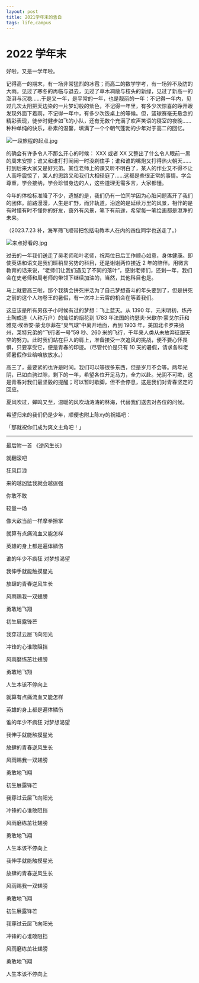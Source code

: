 ```yaml
---
layout: post
title: 2021学年末的告白
tags: life,campus
---
```

# 2022 学年末

好啦，又是一学年啦。

记得高一的期末，有一场非常猛烈的冰雹；而高二的数学学考，有一场猝不及防的大雨。见过了寒冬的再临与退去，见过了草木凋敝与枝头的新绿，见过了新高一的澎湃与沉稳……于是又一年，是平常的一年，也是靓丽的一年：不记得一年内，见过几次太阳把天边染的一片梦幻般的紫色，不记得一年里，有多少次惊喜的睁开眼发现外面下着雨，不记得一年中，有多少次饭桌上的等候。但，篮球赛毫无悬念的精彩表现，徒步时健步如飞的小队，还有无数个充满了欢声笑语的寝室的夜晚……种种单纯的快乐，朴素的温馨，填满了一个个朝气蓬勃的少年对于高二的回忆。

![一段旅程的起点.jpg](https://paragraph.xyz/_next/image?url=https%3A%2F%2Fstorage.googleapis.com%2Fpapyrus_images%2F3395d837c26ed09481c1546b3de6a188.jpg&w=1200&q=75)

的确会有许多令人不那么开心的时候： XXX 或者 XX 又整出了什么令人眼前一黑的周末安排；谁又和谁打打闹闹一时没刹住手；谁和谁的嘴炮又打得热火朝天……打到后来大家又是好兄弟。某位老师上的课又听不明白了，某人的作业又不得不让人高呼震惊了，某人的思路又和我们大相径庭了……这都是些很正常的事情。学会尊重，学会接纳，学会珍惜身边的人，这些道理无需多言，大家都懂。

今年的体检标准降了不少，遗憾的是，我们仍有一位同学因为心脏问题离开了我们的团体。前路漫漫，人生是旷野，而非轨道。沿途的是延续万里的风景，相伴的是有时懂有时不懂你的好友，窗外有风景，笔下有前途，希望每一笔绘画都是澄净的未来。

（2023.7.23 补，海军筛飞顺带把包括电教本人在内的四位同学也送走了。）

![来点好看的.jpg](https://paragraph.xyz/_next/image?url=https%3A%2F%2Fstorage.googleapis.com%2Fpapyrus_images%2F3fa7a23e9d28f0795e88c6f37d55e6ac.jpg&w=1200&q=75)

过去的一年我们送走了吴老师和叶老师，祝两位日后工作顺心如意，身体健康。即使英语和语文是我们班稍显劣势的科目，还是谢谢两位接近 2 年的陪伴。用微言教育的话来说，“老师们让我们遇见了不同的落叶”，感谢老师们，还剩一年，我们会在史老师和周老师的带领下继续加油的，当然，其他科目也是。

马上就要高三啦，那个我猜会拼死拼活为了自己梦想奋斗的年头要到了，但是拼死之前的这个人均卷王的暑假，有一次冲上云霄的机会在等着我们。

这应该是所有男孩子小时候有过的梦想：飞上蓝天。从 1390 年，元末明初，炼丹士陶成道（人称万户）的灿烂的烟花到 1783 年法国的约瑟夫·米歇尔·蒙戈尔菲和雅克·埃蒂安·蒙戈尔菲在“臭气球”中离开地面，再到 1903 年，美国北卡罗来纳州，莱特兄弟的“飞行者一号”59 秒、260 米的飞行，千年来人类从未放弃征服天空的努力。此时我们站在巨人的肩上，准备接受一次追风的挑战，便不要心怀畏惧，只要享受它，便是青春的印迹。（尽管代价是只有 10 天的暑假，请求各科老师暑假作业给咱放放水。）

高三了，最要紧的也许是时间。我们可以等很多东西，但是岁月不会等。两年光阴，已如白驹过隙，剩下的一年，希望各位开足马力，全力以赴。光阴不可欺，这是青春对我们最坚毅的提醒；可以暂时歇脚，但不会停息，这是我们对青春坚定的回应。

夏风吹过，蝉鸣又至，温暖的风吹动涛涛的林海，代替我们送去对各位的问候。

希望归来的我们仍是少年，顺便也附上陈xy的祝福吧：

「那就祝你们成为爽文主角吧！」

----

最后附一首 《逆风生长》

就翻滚吧

狂风巨浪

来的越凶猛我就会越逞强

你敢不敢

较量一场

像大敌当前一样摩拳擦掌

就算有点痛流血又能怎样

英雄的身上都是遍体鳞伤

谁的年少不疯狂 对梦想渴望

我伸手就能触摸星光

放肆的青春逆风生长

风雨赐我一双翅膀

勇敢地飞翔

初生展露锋芒

我穿过云层飞向阳光

冲锋的心谁敢阻挡

风雨磨练茁壮翅膀

勇敢地飞翔

人生本该不停向上

就算有点痛流血又能怎样

英雄的身上都是遍体鳞伤

谁的年少不疯狂 对梦想渴望

我伸手就能触摸星光

放肆的青春逆风生长

风雨赐我一双翅膀

勇敢地飞翔

初生展露锋芒

我穿过云层飞向阳光

冲锋的心谁敢阻挡

风雨磨练茁壮翅膀

勇敢地飞翔

人生本该不停向上

我伸手就能触摸星光

放肆的青春逆风生长

风雨赐我一双翅膀

勇敢地飞翔

初生展露锋芒

我穿过云层飞向阳光

冲锋的心谁敢阻挡

风雨磨练茁壮翅膀

勇敢地飞翔

人生本该不停向上
